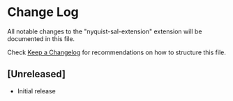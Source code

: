 # Change Log

All notable changes to the "nyquist-sal-extension" extension will be documented in this file.

Check [Keep a Changelog](http://keepachangelog.com/) for recommendations on how to structure this file.

## [Unreleased]

- Initial release